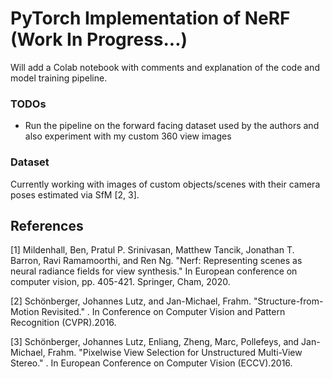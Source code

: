 # PyTorch Implementation of NeRF (Work In Progress...)
<!--[![Open NeRF in
Colab](https://colab.research.google.com/assets/colab-badge.svg)](https://colab.research.google.com/github/YooPaul/NeRF/blob/master/NeRF.ipynb)<br>-->
Will add a Colab notebook with comments and explanation of the code and model training pipeline. <br>

### TODOs

* Run the pipeline on the forward facing dataset used by the authors and also experiment with my custom 360 view images   

### Dataset

Currently working with images of custom objects/scenes with their camera poses estimated via SfM [2, 3].   

## References

[1] Mildenhall, Ben, Pratul P. Srinivasan, Matthew Tancik, Jonathan T. Barron, Ravi Ramamoorthi, and Ren Ng. "Nerf: Representing scenes as neural radiance fields for view synthesis." In European conference on computer vision, pp. 405-421. Springer, Cham, 2020. 

[2] Schönberger, Johannes Lutz, and Jan-Michael, Frahm. "Structure-from-Motion Revisited." . In Conference on Computer Vision and Pattern Recognition (CVPR).2016.

[3] Schönberger, Johannes Lutz, Enliang, Zheng, Marc, Pollefeys, and Jan-Michael, Frahm. "Pixelwise View Selection for Unstructured Multi-View Stereo." . In European Conference on Computer Vision (ECCV).2016.


